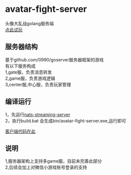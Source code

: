 # avatar-fight-server
头像大乱战golang服务端  
[点此试玩](http://af.09900990.xyz:5050)

## 服务器结构
基于github.com/0990/goserver服务器框架的游戏  
有以下服务构成  
1,gate服，负责消息转发  
2,game服，负责游戏逻辑  
3,center服,中心服，负责玩家管理  

## 编译运行
1，先运行[nats-streaming-server](https://github.com/nats-io/nats-streaming-server)  
2，执行build.bat 会生成bin/avatar-fight-server.exe,运行即可 
 
[客户端代码在此](https://github.com/0990/avatar-fight-client)

## 说明
1,服务器架构上支持多game服，目前未完善此部分  
2,后续会加上对微信小游戏账号登录的支持
